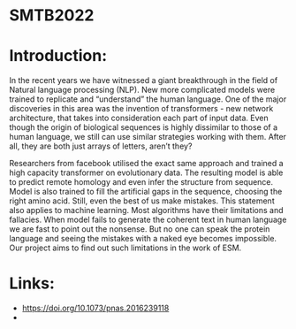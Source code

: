 # SMTB2022

# Introduction:
In the recent years we have witnessed a giant breakthrough in the field of Natural language processing (NLP). New more complicated models were trained to replicate and “understand” the human language. One of the major discoveries in this area was the invention of transformers - new network architecture, that takes into consideration each part of input data.
Even though the origin of biological sequences is highly dissimilar to those of a human language, we still can use similar strategies working with them. After all, they are both just arrays of letters, aren’t they?

Researchers from facebook utilised the exact same approach and trained a high capacity transformer on evolutionary data. The resulting model is able to predict remote homology and even infer the structure from sequence. Model is also trained to fill the artificial gaps in the sequence, choosing the right amino acid.
Still, even the best of us make mistakes. This statement also applies to machine learning. Most algorithms have their limitations and fallacies. When model fails to generate the coherent text in human language we are fast to point out the nonsense. But no one can speak the protein language and seeing the mistakes with a naked eye becomes impossible. Our project aims to find out such limitations in the work of ESM. 


# Links:
- https://doi.org/10.1073/pnas.2016239118
- 
